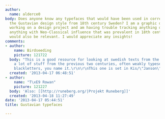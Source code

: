 ```yaml
---
author:
  name: alderce0
body: Does anyone know any typefaces that would have been used in correlation with
  the Gustavian design style from 18th century Sweden? I am a graphic design student
  working on a design project and am having trouble tracking anything down. More broadly,
  anything with Neo-Classical influence that was prevalent in 18th century Scandinavia
  would also be relevant. I would appreciate any insights!
comments:
- author:
    name: Birdseeding
    picture: 121722
  body: "This is a good resource for looking at swedish texts from the time: http://litteraturbanken.se/\r\n\r\nBasically,
    a lot of stuff from the previous two centuries, often weakly typeset. Caslons,
    blackletters, you name it.\r\n\r\nThis one is set in Kis/\"Janson\": http://litteraturbanken.se/#!forfattare/ThorildT/titlar/Critik1/sida/4/faksimil"
  created: '2013-04-17 06:48:51'
- author:
    name: "T\xE9 Rowan"
    picture: 121227
  body: 'Also: [[http://runeberg.org/|Projekt Runeberg]]'
  created: '2013-04-18 11:27:49'
date: '2013-04-17 05:44:51'
title: Gustavian typefaces

---
```

